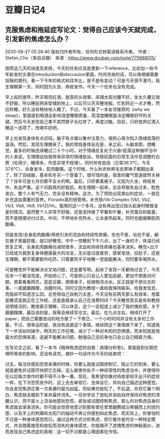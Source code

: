 # 豆瓣日记4
## 克服焦虑和拖延症写论文：觉得自己应该今天就完成，引发新的焦虑怎么办？
2020-08-27 05:28:40
版权归作者所有，任何形式转载请联系作者。
作者：Stefan_Cho（来自豆瓣）
来源：https://www.douban.com/note/775698015/

按照这几天的进度及安排，今天的任务应该是更新一下reference，比如加一些今年新发的文章在introduction和discussion里面。时间充裕的话，可以再根据需要投稿的期刊，看一下今年的格式和往年比，是不是有变动？可是今天很不凑巧，我生理期第一天，同时因为久坐，痔疮发作。今天一个任务也没有完成。

早上起的很早，昨天喝完红酒，就真的头很晕。床铺太软对腰不好，坐太久腰又很不舒服，所以睡前把床垫铺到地上，以后可以天天睡地板。忙到将近一点才睡，然后秒睡，好久没有畅快地入睡了。不过，今天看了一本友邻推荐的《why we sleep》，里面提到喝酒会影响深度睡眠质量，而深度睡眠是决定睡眠好坏的关键。然后今天发现自己果不其然脖子长红疹了，再度过敏。目前，只好放弃红酒入睡这一选项了，改喝牛奶吧。

早上也发现身体有点迟钝，脑子有点难以集中注意力，很担心再次陷入情绪低落的漩涡。然后，发现生理期来了。我的常规身体反应是，来之前，头脑发困，想睡觉，最多的时候连续睡过二十个小时。对于情绪反复处于兴奋/低落这种循环当中的人来说，生理期会给我带来异常的情绪低谷，导致前面的日常生活作息调整的白费（吃得少，睡得多，作息非常不规律）。同时伴有低烧（日常36.3℃，今天37.6℃），全身发冷，肌肉酸痛。这个时候，什么秋衣秋裤毛衣厚袜子都翻出来了，除了羽绒服，基本和冬天一个穿着了。很可惜的是，宿舍的暖气管道居然关掉了？往年可是七月份都不会关的啊。最后，只好裹着被子。又因为久坐，痔疮发作，失血严重。这个问题真的好尴尬。和生理期一起来，总会导致失血过多，脸色发白，整个人有气无力，完全没有精神。这次，为了预防出现类似的症状，一直在补充造血需要的营养。Floradix真的很管用，补充铁/Vb Complex (Vb1, Vb2, Vb3, Vb6, Vb9, Vb12)/Vc。服用的这一个多月，没有再出现过抬头起身时眼冒金星的情况。虽然整个人非常不舒服，还是坚持做了早餐和午餐，补充蛋白和能量，而不是随便对付过去。中间，不停地补充热水，让全身热起来，同时也能缓解肌肉酸痛。

但是发烧/全身肌肉酸痛/痔疮引发的流血和持续性疼痛，坐也不是，站也不是，躺在被子里最舒服，就只好睡觉。中午一觉睡到下午六点，出了一身的汗，体温已经恢复正常，全身肌肉酸痛也减轻很多，流血和持续性疼痛也基本消失。睡觉+出汗已经成为我恢复身体健康最大的法宝，无论是过度疲劳，感冒发烧，拉肚子，还是生理期，都不需要额外吃药，只需要热乎乎地睡一觉就能解决，同时要多喝热水。

可是睡觉并不能解决论文地问题，还是要写啊。起床了发现一天都快过去了，今天任务一个都没完成，开始担心了。可是担心只会让人更加逃避，更加不想面对问题，想着看看网页，逛逛豆瓣，擦擦桌子，给植物浇点水。反正就是不想论文的事，一直磨磨蹭蹭，消磨时间。同时又因为教授一直和我保持联系，给我发信息，而我却不知道怎么回，总觉得自己自制力太差，今天没有前两天那么有效率，想着是撒谎说我正在工作呢，还是直接承认自己在浪费时间？今天睡觉其实是有和教授说明情况的，教授表示理解，可以休息，这个一定程度上减少了我的愧疚感。关于磨磨蹭蹭，最后说的是，我等会继续写论文。最后，在九点左右，继续打开了paper，把自己需要改动的地方做了一下修正，一个小时时间并没有太多的工作量。不过，很幸运的是，我没有逃避这个事情，继续把这个事情做下来了，知道我下一步该如何操作，明天的工作在哪，减少了一种对未知的恐惧感。而未知就是我最大的恐惧来源，逃避不能解决问题，勉强自己去抗争也只会让自己精疲力竭。

在写论文之前，看了一本书《精神焦虑症的自救：病理分析卷》。里面提到长期恐惧所带来的影响。还没有读完，摘抄一句话作为今天的结束吧：

 过去，每当你感到恐慌来袭的时候，你要么就是试图控制它，阻止它的到来，要么就是避免并试图尽快把它忘掉。这么做使你处于一种经常性的焦虑当中，并使得你在以后每次发作时都不得不斗争一番。现在，我希望你像对待痉挛和手出汗的症状一样，在下次恐慌发作时，迎上去去审视它、去体会它，并向自己描述这种感觉。
你会发现焦虑在第一次来袭时最为凶猛，但如果你放松了，不后退，并将它看个明白，焦虑就会缓和下来并最终消失。一旦你学会了放松并自始自终保持对焦虑的清醒认识，而不是火上浇油地感到恐慌、紧张或试图控制焦虑，那么你对焦虑自身的焦虑就会渐渐消失。你可能会惊奇地意识到那些曾在胃里翻腾或沿脊髓而上的烧灼感，以及手上的刺痛和太阳穴的抽动不再让你感到如此焦虑。而实际上，你害怕的不过是一种身体感觉而已。通过这种方式分析焦虑，把它看作是符合一种特定模式、并会随着接受和放松而消失的身体感觉，你就揭开了遮掩焦虑的神秘面纱，进而发现自己焦虑症的真相：这一切不过都是心理因素在作怪。
